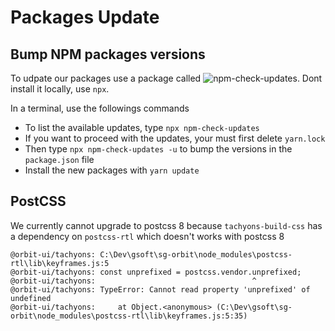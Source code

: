 # Packages Update

## Bump NPM packages versions

To udpate our packages use a package called ![npm-check-updates](https://www.npmjs.com/package/npm-check-updates). Dont install it locally, use `npx`.

In a terminal, use the followings commands

- To list the available updates, type `npx npm-check-updates`
- If you want to proceed with the updates, your must first delete `yarn.lock`
- Then type `npx npm-check-updates -u` to bump the versions in the `package.json` file
- Install the new packages with `yarn update`

## PostCSS

We currently cannot upgrade to postcss 8 because `tachyons-build-css` has a dependency on `postcss-rtl` which doesn't works with postcss 8

```
@orbit-ui/tachyons: C:\Dev\gsoft\sg-orbit\node_modules\postcss-rtl\lib\keyframes.js:5
@orbit-ui/tachyons: const unprefixed = postcss.vendor.unprefixed;
@orbit-ui/tachyons:                                   ^
@orbit-ui/tachyons: TypeError: Cannot read property 'unprefixed' of undefined
@orbit-ui/tachyons:     at Object.<anonymous> (C:\Dev\gsoft\sg-orbit\node_modules\postcss-rtl\lib\keyframes.js:5:35)
```
